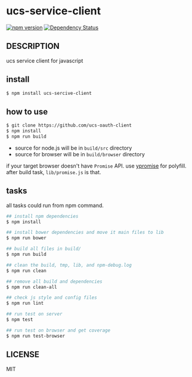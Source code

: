 # ucs-service-client

[![npm version](https://badge.fury.io/js/ucs-service-client.svg)](http://badge.fury.io/js/ucs-service-client)
[![Dependency Status](https://gemnasium.com/ricohvcp/ucs-service-client.svg)](https://gemnasium.com/ricohvcp/ucs-service-client)


## DESCRIPTION

ucs service client for javascript


## install

```sh
$ npm install ucs-sercive-client
```

## how to use

```sh
$ git clone https://github.com/ucs-oauth-client
$ npm install
$ npm run build
```

- source for node.js will be in `build/src` directory
- source for browser will be in `build/browser` directory

if your target browser doesn't have `Promise` API.
use [ypromise](https://github.com/yahoo/ypromise) for polyfill.
after build task, `lib/promise.js` is that.


## tasks

all tasks could run from npm command.

```sh
## install npm dependencies
$ npm install

## install bower dependencies and move it main files to lib
$ npm run bower

## build all files in build/
$ npm run build

## clean the build, tmp, lib, and npm-debug.log
$ npm run clean

## remove all build and dependencies
$ npm run clean-all

## check js style and config files
$ npm run lint

## run test on server
$ npm test

## run test on browser and get coverage
$ npm run test-browser
```


## LICENSE

MIT
